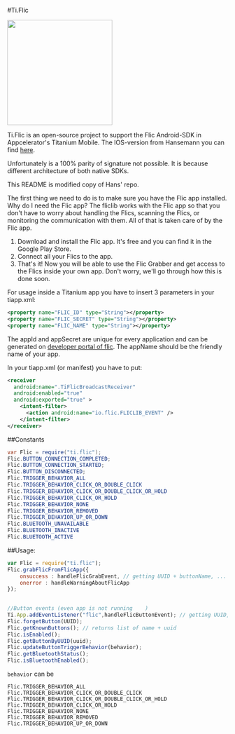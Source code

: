 #Ti.Flic


<img src="https://slack-imgs.com/?c=1&url=http%3A%2F%2Fflic.io%2Fassets%2Fimg%2Fflic_logo_black.jpg" width=240 />

Ti.Flic is an open-source project to support the Flic Android-SDK in Appcelerator's Titanium Mobile. The IOS-version from Hansemann you can find [here](https://github.com/hansemannn/ti.flic).

Unfortunately is a 100% parity of signature not possible. It is because different architecture of both native SDKs.   

This README is modified copy of Hans' repo.

The first thing we need to do is to make sure you have the Flic app installed. 
Why do I need the Flic app? The fliclib works with the Flic app so that you don't have to worry about handling the Flics, scanning the Flics, or monitoring the communication with them. All of that is taken care of by the Flic app.

1.  Download and install the Flic app. It's free and you can find it in the Google Play Store.
2.  Connect all your Flics to the app.
3.   That's it! Now you will be able to use the Flic Grabber and get access to the Flics inside your own app. Don't worry, we'll go through how this is done soon.

For usage inside a Titanium app you have to insert 3 parameters in your tiapp.xml:
```xml
<property name="FLIC_ID" type="String"></property>
<property name="FLIC_SECRET" type="String"></property>
<property name="FLIC_NAME" type="String"></property>
```
The appId and appSecret are unique for every application and can be generated on [developer portal of flic](https://partners.flic.io/partners/developers/credentials).
The appName should be the friendly name of your app. 

In your tiapp.xml (or manifest) you have to put:

```xml
<receiver
  android:name=".TiFlicBroadcastReceiver"
  android:enabled="true"
  android:exported="true" >
    <intent-filter>
      <action android:name="io.flic.FLICLIB_EVENT" />
    </intent-filter>
</receiver>
```
##Constants
```java
var Flic = require("ti.flic");
Flic.BUTTON_CONNECTION_COMPLETED;
Flic.BUTTON_CONNECTION_STARTED;
Flic.BUTTON_DISCONNECTED;
Flic.TRIGGER_BEHAVIOR_ALL
Flic.TRIGGER_BEHAVIOR_CLICK_OR_DOUBLE_CLICK
Flic.TRIGGER_BEHAVIOR_CLICK_OR_DOUBLE_CLICK_OR_HOLD
Flic.TRIGGER_BEHAVIOR_CLICK_OR_HOLD
Flic.TRIGGER_BEHAVIOR_NONE
Flic.TRIGGER_BEHAVIOR_REMOVED
Flic.TRIGGER_BEHAVIOR_UP_OR_DOWN
Flic.BLUETOOTH_UNAVAILABLE
Flic.BLUETOOTH_INACTIVE
Flic.BLUETOOTH_ACTIVE

```

##Usage:

```javascript
var Flic = require("ti.flic");
Flic.grabFlicFromFlicApp({
	onsuccess : handleFlicGrabEvent, // getting UUID + buttonName, ...
	onerror : handleWarningAboutFlicApp
});
	

//Button events (even app is not running	)
Ti.App.addEventListener("flic",handleFlicButtonEvent); // getting UUID, buttonName, up/down
Flic.forgetButton(UUID);
Flic.getKnownButtons(); // returns list of name + uuid
Flic.isEnabled();
Flic.getButtonByUUID(uuid);
Flic.updateButtonTriggerBehavior(behavior);
Flic.getBluetoothStatus();
Flic.isBluetoothEnabled();

```
`behavior` can be
```
Flic.TRIGGER_BEHAVIOR_ALL
Flic.TRIGGER_BEHAVIOR_CLICK_OR_DOUBLE_CLICK
Flic.TRIGGER_BEHAVIOR_CLICK_OR_DOUBLE_CLICK_OR_HOLD
Flic.TRIGGER_BEHAVIOR_CLICK_OR_HOLD
Flic.TRIGGER_BEHAVIOR_NONE
Flic.TRIGGER_BEHAVIOR_REMOVED
Flic.TRIGGER_BEHAVIOR_UP_OR_DOWN
```
